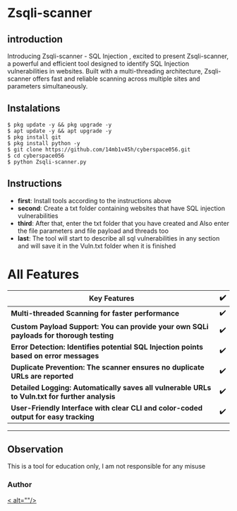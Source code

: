 # Zsqli-scanner


## introduction
Introducing Zsqli-scanner - SQL Injection , excited to present Zsqli-scanner, a powerful and efficient tool designed to identify SQL Injection vulnerabilities in websites. Built with a multi-threading architecture, Zsqli-scanner offers fast and reliable scanning across multiple sites and parameters simultaneously.

## Instalations
```
$ pkg update -y && pkg upgrade -y
$ apt update -y && apt upgrade -y
$ pkg install git
$ pkg install python -y
$ git clone https://github.com/14mb1v45h/cyberspace056.git
$ cd cyberspace056
$ python Zsqli-scanner.py
```

## Instructions
- **first**: Install tools according to the instructions above
- **second**: Create a txt folder containing websites that have SQL injection vulnerabilities 
- **third**: After that, enter the txt folder that you have created and Also enter the file parameters and file payload and threads too
- **last**: The tool will start to describe all sql vulnerabilities in any section and will save it in the Vuln.txt folder when it is finished

# All Features
| Key Features | ✔️ |
|--------|--------|
| **Multi-threaded Scanning for faster performance** |✔️ |
| **Custom Payload Support: You can provide your own SQLi payloads for thorough testing** |✔️ |
| **Error Detection: Identifies potential SQL Injection points based on error messages** |✔️ |
| **Duplicate Prevention: The scanner ensures no duplicate URLs are reported** |✔️ |
| **Detailed Logging: Automatically saves all vulnerable URLs to Vuln.txt for further analysis** |✔️ |
| **User-Friendly Interface with clear CLI and color-coded output for easy tracking** |✔️ |
---------

## Observation
This is a tool for education only, I am not responsible for any misuse
### Author
<a href="https://github.com/14mb1v45h">< alt=""/></a>


